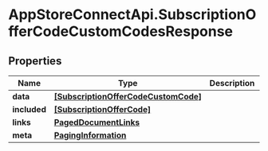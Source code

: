 # AppStoreConnectApi.SubscriptionOfferCodeCustomCodesResponse

## Properties

Name | Type | Description | Notes
------------ | ------------- | ------------- | -------------
**data** | [**[SubscriptionOfferCodeCustomCode]**](SubscriptionOfferCodeCustomCode.md) |  | 
**included** | [**[SubscriptionOfferCode]**](SubscriptionOfferCode.md) |  | [optional] 
**links** | [**PagedDocumentLinks**](PagedDocumentLinks.md) |  | 
**meta** | [**PagingInformation**](PagingInformation.md) |  | [optional] 


